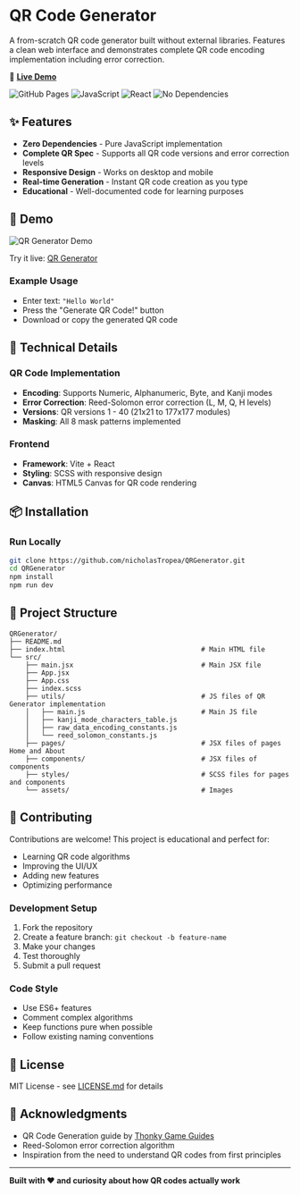 # QR Code Generator

A from-scratch QR code generator built without external libraries. Features a clean web interface and demonstrates complete QR code encoding implementation including error correction.

🔗 **[Live Demo](https://nicholasTropea.github.io/QRGenerator/)**

![GitHub Pages](https://img.shields.io/github/deployments/nicholasTropea/QRGenerator/github-pages)
![JavaScript](https://img.shields.io/badge/JavaScript-ES6+-yellow)
![React](https://img.shields.io/badge/React-18+-blue)
![No Dependencies](https://img.shields.io/badge/QR_Algorithm-Zero_Dependencies-green)

## ✨ Features

- **Zero Dependencies** - Pure JavaScript implementation
- **Complete QR Spec** - Supports all QR code versions and error correction levels
- **Responsive Design** - Works on desktop and mobile
- **Real-time Generation** - Instant QR code creation as you type
- **Educational** - Well-documented code for learning purposes

## 🚀 Demo

![QR Generator Demo](screenshots/demo.gif)

Try it live: [QR Generator](https://nicholasTropea.github.io/QRGenerator/)

### Example Usage
- Enter text: `"Hello World"`
- Press the "Generate QR Code!" button
- Download or copy the generated QR code

## 🔧 Technical Details

### QR Code Implementation
- **Encoding**: Supports Numeric, Alphanumeric, Byte, and Kanji modes
- **Error Correction**: Reed-Solomon error correction (L, M, Q, H levels)
- **Versions**: QR versions 1 - 40 (21x21 to 177x177 modules)
- **Masking**: All 8 mask patterns implemented

### Frontend
- **Framework**: Vite + React
- **Styling**: SCSS with responsive design
- **Canvas**: HTML5 Canvas for QR code rendering

## 📦 Installation

### Run Locally
```bash
git clone https://github.com/nicholasTropea/QRGenerator.git
cd QRGenerator
npm install
npm run dev
```

## 📁 Project Structure

```
QRGenerator/
├── README.md
├── index.html                                  # Main HTML file
└── src/
    ├── main.jsx                                # Main JSX file
    ├── App.jsx            
    ├── App.css            
    ├── index.scss          
    ├── utils/                                  # JS files of QR Generator implementation
    │   ├── main.js                             # Main JS file
    │   ├── kanji_mode_characters_table.js
    │   ├── raw_data_encoding_constants.js
    │   └── reed_solomon_constants.js
    ├── pages/                                  # JSX files of pages Home and About
    ├── components/                             # JSX files of components
    ├── styles/                                 # SCSS files for pages and components
    └── assets/                                 # Images
```

## 🤝 Contributing

Contributions are welcome! This project is educational and perfect for:

- Learning QR code algorithms
- Improving the UI/UX
- Adding new features
- Optimizing performance

### Development Setup
1. Fork the repository
2. Create a feature branch: `git checkout -b feature-name`
3. Make your changes
4. Test thoroughly
5. Submit a pull request

### Code Style
- Use ES6+ features
- Comment complex algorithms
- Keep functions pure when possible
- Follow existing naming conventions

## 📄 License

MIT License - see [LICENSE.md](LICENSE.md) for details

## 🙏 Acknowledgments

- QR Code Generation guide by [Thonky Game Guides](https://www.thonky.com/qr-code-tutorial/)
- Reed-Solomon error correction algorithm
- Inspiration from the need to understand QR codes from first principles

---

**Built with ❤️ and curiosity about how QR codes actually work**